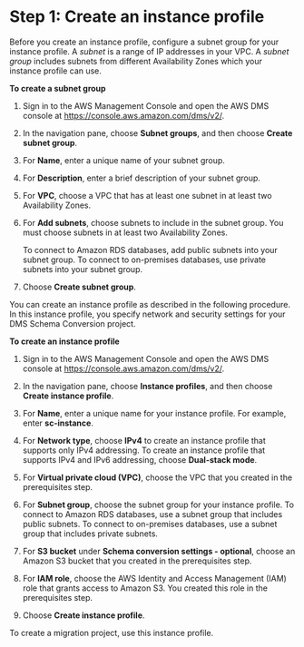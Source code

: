 # Step 1: Create an instance profile<a name="getting-started-instance"></a>

Before you create an instance profile, configure a subnet group for your instance profile\. A *subnet* is a range of IP addresses in your VPC\. A *subnet group* includes subnets from different Availability Zones which your instance profile can use\.

**To create a subnet group**

1. Sign in to the AWS Management Console and open the AWS DMS console at [https://console\.aws\.amazon\.com/dms/v2/](https://console.aws.amazon.com/dms/v2/)\.

1. In the navigation pane, choose **Subnet groups**, and then choose **Create subnet group**\.

1. For **Name**, enter a unique name of your subnet group\.

1. For **Description**, enter a brief description of your subnet group\.

1. For **VPC**, choose a VPC that has at least one subnet in at least two Availability Zones\.

1. For **Add subnets**, choose subnets to include in the subnet group\. You must choose subnets in at least two Availability Zones\.

   To connect to Amazon RDS databases, add public subnets into your subnet group\. To connect to on\-premises databases, use private subnets into your subnet group\.

1. Choose **Create subnet group**\.

You can create an instance profile as described in the following procedure\. In this instance profile, you specify network and security settings for your DMS Schema Conversion project\.

**To create an instance profile**

1. Sign in to the AWS Management Console and open the AWS DMS console at [https://console\.aws\.amazon\.com/dms/v2/](https://console.aws.amazon.com/dms/v2/)\.

1. In the navigation pane, choose **Instance profiles**, and then choose **Create instance profile**\.

1. For **Name**, enter a unique name for your instance profile\. For example, enter **sc\-instance**\.

1. For **Network type**, choose **IPv4** to create an instance profile that supports only IPv4 addressing\. To create an instance profile that supports IPv4 and IPv6 addressing, choose **Dual\-stack mode**\.

1. For **Virtual private cloud \(VPC\)**, choose the VPC that you created in the prerequisites step\.

1. For **Subnet group**, choose the subnet group for your instance profile\. To connect to Amazon RDS databases, use a subnet group that includes public subnets\. To connect to on\-premises databases, use a subnet group that includes private subnets\.

1. For **S3 bucket** under **Schema conversion settings \- optional**, choose an Amazon S3 bucket that you created in the prerequisites step\.

1. For **IAM role**, choose the AWS Identity and Access Management \(IAM\) role that grants access to Amazon S3\. You created this role in the prerequisites step\.

1. Choose **Create instance profile**\.

To create a migration project, use this instance profile\.